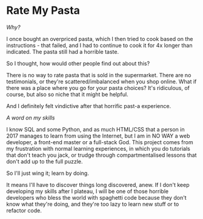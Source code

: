 # Rate My Pasta

*Why?*

I once bought an overpriced pasta, which I then tried to cook based on the instructions - that failed, and I had to continue to cook it for 4x longer than indicated. The pasta still had a horrible taste. 

So I thought, how would other people find out about this?

There is no way to rate pasta that is sold in the supermarket. There are no testimonials, or they're scattered/imbalanced when you shop online. What if there was a place where you go for your pasta choices? It's ridiculous, of course, but also so niche that it might be helpful.

And I definitely felt vindictive after that horrific past-a experience.

*A word on my skills*

I know SQL and some Python, and as much HTML/CSS that a person in 2017 manages to learn from using the Internet, but I am in NO WAY a web developer, a front-end master or a full-stack God. This project comes from my frustration with normal learning experiences, in which you do tutorials that don't teach you jack, or trudge through compartmentalised lessons that don't add up to the full puzzle. 

So I'll just wing it; learn by doing. 

It means I'll have to discover things long discovered, anew. If I don't keep developing my skills after I plateau, I will be one of those horrible developers who bless the world with spaghetti code because they don't know what they're doing, and they're too lazy to learn new stuff or to refactor code.


